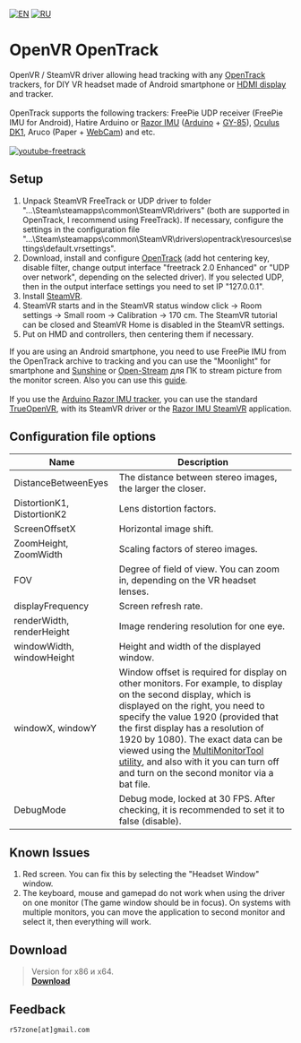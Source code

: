 [![EN](https://user-images.githubusercontent.com/9499881/33184537-7be87e86-d096-11e7-89bb-f3286f752bc6.png)](https://github.com/r57zone/OpenVR-OpenTrack/blob/master/README.md) 
[![RU](https://user-images.githubusercontent.com/9499881/27683795-5b0fbac6-5cd8-11e7-929c-057833e01fb1.png)](https://github.com/r57zone/OpenVR-OpenTrack/blob/master/README.RU.md) 
# OpenVR OpenTrack
OpenVR / SteamVR driver allowing head tracking with any [OpenTrack](https://github.com/opentrack/opentrack) trackers, for DIY VR headset made of Android smartphone or [HDMI display](http://ali.pub/1llt51) and tracker.<br>
<br>OpenTrack supports the following trackers: FreePie UDP receiver (FreePie IMU for Android), Hatire Arduino or [Razor IMU](https://github.com/Razor-AHRS/razor-9dof-ahrs) ([Arduino](http://ali.pub/1lltzk) + [GY-85](http://ali.pub/1lltk0)), [Oculus DK1](http://ali.pub/1llqtf), Aruco (Paper + [WebCam](http://ali.pub/2k9jf6)) and etc.<br>
<br>[![youtube-freetrack](https://user-images.githubusercontent.com/9499881/32277549-411d313c-bf2c-11e7-9b07-77a903783cf5.gif)](https://youtu.be/mDkdj_vn5Lk)

## Setup
1. Unpack SteamVR FreeTrack or UDP driver to folder "...\Steam\steamapps\common\SteamVR\drivers" (both are supported in OpenTrack, I recommend using FreeTrack). If necessary, configure the settings in the configuration file "...\Steam\steamapps\common\SteamVR\drivers\opentrack\resources\settings\default.vrsettings".
2. Download, install and configure [OpenTrack](https://github.com/opentrack/opentrack) (add hot centering key, disable filter, change output interface "freetrack 2.0 Enhanced" or "UDP over network", depending on the selected driver). If you selected UDP, then in the output interface settings you need to set IP "127.0.0.1".
3. Install [SteamVR](https://store.steampowered.com/app/250820/SteamVR/).
4. SteamVR starts and in the SteamVR status window click -> Room settings -> Small room -> Calibration -> 170 cm. The SteamVR tutorial can be closed and SteamVR Home is disabled in the SteamVR settings.
5. Put on HMD and controllers, then centering them if necessary.

If you are using an Android smartphone, you need to use FreePie IMU from the OpenTrack archive to tracking and you can use the "Moonlight" for smartphone and [Sunshine](https://github.com/loki-47-6F-64/sunshine/releases) or [Open-Stream](https://open-stream.net/) для ПК to stream picture from the monitor screen. Also you can use this [guide](https://stackoverflow.com/a/46433454).<br><br>
If you use the [Arduino Razor IMU tracker](https://github.com/Razor-AHRS/razor-9dof-ahrs), you can use the standard [TrueOpenVR](https://github.com/TrueOpenVR), with its SteamVR driver or the [Razor IMU SteamVR](https://github.com/r57zone/VR-tracking-apps/releases) application.

## Configuration file options
Name | Description
------------ | -------------
DistanceBetweenEyes | The distance between stereo images, the larger the closer.
DistortionK1, DistortionK2 | Lens distortion factors.
ScreenOffsetX | Horizontal image shift.
ZoomHeight, ZoomWidth | Scaling factors of stereo images.
FOV | Degree of field of view. You can zoom in, depending on the VR headset lenses.
displayFrequency | Screen refresh rate.
renderWidth, renderHeight | Image rendering resolution for one eye.
windowWidth, windowHeight | Height and width of the displayed window.
windowX, windowY | Window offset is required for display on other monitors. For example, to display on the second display, which is displayed on the right, you need to specify the value 1920 (provided that the first display has a resolution of 1920 by 1080). The exact data can be viewed using the [MultiMonitorTool utility](https://www.nirsoft.net/utils/multi_monitor_tool.html), and also with it you can turn off and turn on the second monitor via a bat file.
DebugMode | Debug mode, locked at 30 FPS. After checking, it is recommended to set it to false (disable).

## Known Issues
1. Red screen. You can fix this by selecting the "Headset Window" window.
2. The keyboard, mouse and gamepad do not work when using the driver on one monitor (The game window should be in focus). On systems with multiple monitors, you can move the application to second monitor and select it, then everything will work.

## Download
>Version for x86 и x64.<br>
**[Download](https://github.com/r57zone/OpenVR-OpenTrack/releases)**

## Feedback
`r57zone[at]gmail.com`